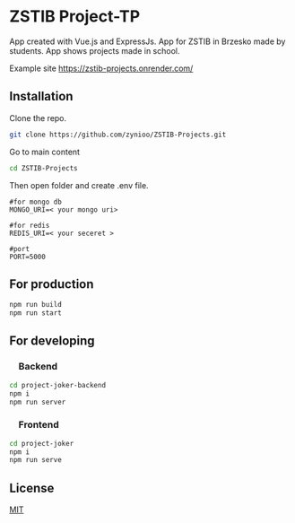 # ZSTIB Project-TP

App created with Vue.js and ExpressJs.
App for ZSTIB in Brzesko made by students.
App shows projects made in school.

Example site
https://zstib-projects.onrender.com/



## Installation

Clone the repo.

```bash
git clone https://github.com/zynioo/ZSTIB-Projects.git
```

Go to main content

```bash
cd ZSTIB-Projects
```

Then open folder and create .env file.

```env
#for mongo db
MONGO_URI=< your mongo uri>

#for redis
REDIS_URI=< your seceret >

#port
PORT=5000
```

## For production 


```bash
npm run build
npm run start
```


## For developing

### &emsp;Backend
```bash
cd project-joker-backend
npm i
npm run server
```

### &emsp;Frontend
```bash
cd project-joker
npm i
npm run serve
```


## License

[MIT](https://choosealicense.com/licenses/mit/)
